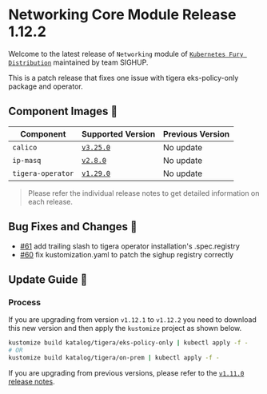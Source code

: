 # Networking Core Module Release 1.12.2

Welcome to the latest release of `Networking` module of [`Kubernetes Fury Distribution`](https://github.com/sighupio/fury-distribution) maintained by team SIGHUP.

This is a patch release that fixes one issue with tigera eks-policy-only package and operator.

## Component Images 🚢

| Component         | Supported Version                                                                | Previous Version |
| ----------------- | -------------------------------------------------------------------------------- | ---------------- |
| `calico`          | [`v3.25.0`](https://projectcalico.docs.tigera.io/archive/v3.25/release-notes/)   | No update        |
| `ip-masq`         | [`v2.8.0`](https://github.com/kubernetes-sigs/ip-masq-agent/releases/tag/v2.5.0) | No update        |
| `tigera-operator` | [`v1.29.0`](https://github.com/tigera/operator/releases/tag/v1.29.0)             | No update        |

> Please refer the individual release notes to get detailed information on each release.

## Bug Fixes and Changes 🐛

- [#61](https://github.com/sighupio/fury-kubernetes-networking/pull/61) add trailing slash to tigera operator installation's .spec.registry
- [#60](https://github.com/sighupio/fury-kubernetes-networking/pull/60) fix kustomization.yaml to patch the sighup registry correctly

## Update Guide 🦮

### Process

If you are upgrading from version `v1.12.1` to `v1.12.2` you need to download this new version and then apply the `kustomize` project as shown below.

```bash
kustomize build katalog/tigera/eks-policy-only | kubectl apply -f -
# OR
kustomize build katalog/tigera/on-prem | kubectl apply -f -
```

If you are upgrading from previous versions, please refer to the [`v1.11.0` release notes](https://github.com/sighupio/fury-kubernetes-networking/releases/tag/v1.11.0).
